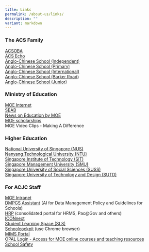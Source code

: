 ```yaml
---
title: Links
permalink: /about-us/links/
description: ""
variant: markdown
---
```

### The ACS Family


[ACSOBA](https://www.acsoba.net/) <br>
[ACS Echo](https://acsecho.com/)<br>
[Anglo-Chinese School (Independent)](https://www.acsindep.moe.edu.sg/)<br>
[Anglo-Chinese School (Primary)](https://acspri.moe.edu.sg/)<br>
[Anglo-Chinese School (International)](https://www.acsinternational.com.sg/)<br>
[Anglo-Chinese School (Barker Road)](https://www.acsbr.moe.edu.sg/)<br>
[Anglo-Chinese School (Junior)](https://acsjunior.sg/)



  

### Ministry of Education

[MOE Internet](https://www.moe.gov.sg/)<br>
[SEAB](https://www.seab.gov.sg/)<br>
[News on Education by MOE](https://www.schoolbag.edu.sg/)<br>
[MOE scholarships](https://www.moe.gov.sg/teach/OverviewScholarship.htm)<br>
MOE Video Clips - Making A Difference

  

### Higher Education


[National University of Singapore (NUS)](http://www.nus.edu.sg/)<br>
[Nanyang Technological University (NTU)](https://www.ntu.edu.sg/Pages/home.aspx)<br>
[Singapore Institute of Technology (SIT)](https://www.singaporetech.edu.sg/)<br>
[Singapore Management University (SMU)](https://www.smu.edu.sg/)<br>
[Singapore University of Social Sciences (SUSS)](https://www.suss.edu.sg/)<br>
[Singapore University of Technology and Design (SUTD)](https://www.sutd.edu.sg/)

  

### For ACJC Staff


[MOE Intranet](https://intranet.moe.gov.sg/Pages/Home.aspx)<br>
[DMPGS Assistant](https://go.gov.sg/dmpgs-assistant)&nbsp;(AI for Data Management Policy and Guidelines for Schools) <br>
[HRP](https://www.hrp.gov.sg/hrp/#/)&nbsp;(consolidated portal for HRMS, Pac@Gov and others) <br>
[ICONnect](https://icon.moe.edu.sg/)<br>
[Student Learning Space (SLS)](https://vle.learning.moe.edu.sg/login)<br>
[Schoolcockpit](https://schoolcockpit.moe.gov.sg/)&nbsp;(use Chrome browser)<br>
[MIMS Portal](https://idp.mims.moe.gov.sg/nidp/app/login)<br>
[OPAL Login - Access for MOE online courses and teaching resources](https://idm.opal2.moe.edu.sg/account/login?returnUrl=%2F)<br>
[School Safety](http://intranet.moe.gov.sg/schoolsafety/)